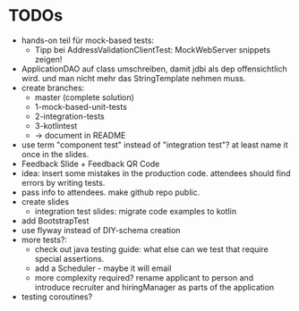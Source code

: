 # TODOs

- hands-on teil für mock-based tests:
     - Tipp bei AddressValidationClientTest: MockWebServer snippets zeigen!
- ApplicationDAO auf class umschreiben, damit jdbi als dep offensichtlich wird. und man nicht mehr das StringTemplate nehmen muss. 
- create branches:
    - master (complete solution) 
    - 1-mock-based-unit-tests
    - 2-integration-tests
    - 3-kotlintest
    - -> document in README
- use term "component test" instead of "integration test"? at least name it once in the slides.
- Feedback Slide + Feedback QR Code 
- idea: insert some mistakes in the production code. attendees should find errors by writing tests.
- pass info to attendees. make github repo public.
- create slides 
    - integration test slides: migrate code examples to kotlin
- add BootstrapTest
- use flyway instead of DIY-schema creation
- more tests?:
    - check out java testing guide: what else can we test that require special assertions.
    - add a Scheduler - maybe it will email
    - more complexity required? rename applicant to person and introduce recruiter and hiringManager as parts of the application
- testing coroutines?